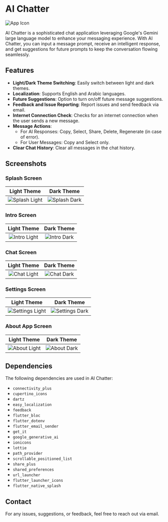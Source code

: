# AI Chatter

![App Icon](assets/images/logo.png)

AI Chatter is a sophisticated chat application leveraging Google's Gemini large language model to enhance your messaging experience. With AI Chatter, you can input a message prompt, receive an intelligent response, and get suggestions for future prompts to keep the conversation flowing seamlessly.

## Features

- **Light/Dark Theme Switching**: Easily switch between light and dark themes.
- **Localization**: Supports English and Arabic languages.
- **Future Suggestions**: Option to turn on/off future message suggestions.
- **Feedback and Issue Reporting**: Report issues and send feedback via email.
- **Internet Connection Check**: Checks for an internet connection when the user sends a new message.
- **Message Actions**: 
  - For AI Responses: Copy, Select, Share, Delete, Regenerate (in case of error).
  - For User Messages: Copy and Select only.
- **Clear Chat History**: Clear all messages in the chat history.

## Screenshots

### Splash Screen
Light Theme | Dark Theme
:-------------------------:|:-------------------------:
![Splash Light](screenshots/splash-light.png) | ![Splash Dark](screenshots/splash-dark.png)

### Intro Screen
Light Theme | Dark Theme
:-------------------------:|:-------------------------:
![Intro Light](screenshots/intro-light.png) | ![Intro Dark](screenshots/intro-dark.png)

### Chat Screen
Light Theme | Dark Theme
:-------------------------:|:-------------------------:
![Chat Light](screenshots/chat-light.png) | ![Chat Dark](screenshots/chat-dark.png)

### Settings Screen
Light Theme | Dark Theme
:-------------------------:|:-------------------------:
![Settings Light](screenshots/settings-light.png) | ![Settings Dark](screenshots/settings-dark.png)

### About App Screen
Light Theme | Dark Theme
:-------------------------:|:-------------------------:
![About Light](screenshots/about-light.png) | ![About Dark](screenshots/about-dark.png)

## Dependencies

The following dependencies are used in AI Chatter:

- `connectivity_plus`
- `cupertino_icons`
- `dartz`
- `easy_localization`
- `feedback`
- `flutter_bloc`
- `flutter_dotenv`
- `flutter_email_sender`
- `get_it`
- `google_generative_ai`
- `ionicons`
- `lottie`
- `path_provider`
- `scrollable_positioned_list`
- `share_plus`
- `shared_preferences`
- `url_launcher`
- `flutter_launcher_icons`
- `flutter_native_splash`

## Contact

For any issues, suggestions, or feedback, feel free to reach out via email.